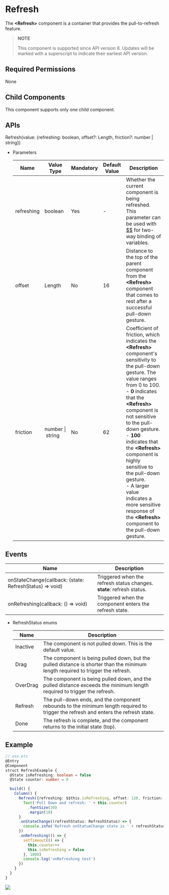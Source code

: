 # Refresh

 The **\<Refresh>** component is a container that provides the pull-to-refresh feature.

>  **NOTE**
>
>  This component is supported since API version 8. Updates will be marked with a superscript to indicate their earliest API version.

## Required Permissions

None

## Child Components

This component supports only one child component.

## APIs

Refresh\(value: \{refreshing: boolean, offset?: Length, friction?: number | string\}\)

- Parameters

  | Name| Value Type| Mandatory| Default Value| Description|
  | -------- | -------- | -------- | -------- | -------- |
  | refreshing | boolean | Yes| - | Whether the current component is being refreshed.<br/>This parameter can be used with [$$](../../ui/ts-syntactic-sugar.md) for two-way binding of variables. |
  | offset | Length | No| 16 | Distance to the top of the parent component from the **<Refresh\>** component that comes to rest after a successful pull-down gesture.|
  | friction | number&nbsp;\|&nbsp;string | No| 62 | Coefficient of friction, which indicates the **<Refresh\>** component's sensitivity to the pull-down gesture. The value ranges from 0 to 100.<br>- **0** indicates that the **\<Refresh>** component is not sensitive to the pull-down gesture.<br>- **100** indicates that the **\<Refresh>** component is highly sensitive to the pull-down gesture.<br>- A larger value indicates a more sensitive response of the **\<Refresh>** component to the pull-down gesture.|



## Events


| Name| Description|
| -------- | -------- |
| onStateChange(callback: (state: RefreshStatus) => void)| Triggered when the refresh status changes.<br>**state**: refresh status.|
| onRefreshing(callback: () => void)| Triggered when the component enters the refresh state.|

- RefreshStatus enums

  | Name| Description|
  | -------- | -------- |
  | Inactive | The component is not pulled down. This is the default value.|
  | Drag | The component is being pulled down, but the pulled distance is shorter than the minimum length required to trigger the refresh.|
  | OverDrag | The component is being pulled down, and the pulled distance exceeds the minimum length required to trigger the refresh.|
  | Refresh | The pull-down ends, and the component rebounds to the minimum length required to trigger the refresh and enters the refresh state.|
  | Done | The refresh is complete, and the component returns to the initial state (top).|


## Example

```ts
// xxx.ets
@Entry
@Component
struct RefreshExample {
  @State isRefreshing: boolean = false
  @State counter: number = 0

  build() {
    Column() {
      Refresh({refreshing: $$this.isRefreshing, offset: 120, friction: 100}) {
        Text('Pull Down and refresh: ' + this.counter)
          .fontSize(30)
          .margin(10)
      }
      .onStateChange((refreshStatus: RefreshStatus) => {
        console.info('Refresh onStatueChange state is ' + refreshStatus)
      })
      .onRefreshing(() => {
        setTimeout(() => {
          this.counter++
          this.isRefreshing = false
        }, 1000)
        console.log('onRefreshing test')
      })
    }
  }
}
```

![](figures/refresh.gif)
